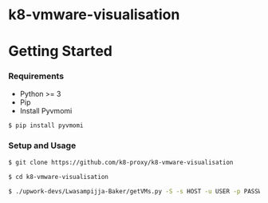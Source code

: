 # k8-vmware-visualisation

# Getting Started

### Requirements
- Python >= 3
- Pip
- Install Pyvmomi

```sh
$ pip install pyvmomi
```

### Setup and Usage

```sh
$ git clone https://github.com/k8-proxy/k8-vmware-visualisation

$ cd k8-vmware-visualisation

$ ./upwork-devs/Lwasampijja-Baker/getVMs.py -S -s HOST -u USER -p PASSWORD > vms.json
```
